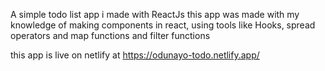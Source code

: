 A simple todo list app i made with ReactJs
this app was made with my knowledge of making components in react, using tools like Hooks, spread operators and map functions and filter functions

this app is live on netlify at https://odunayo-todo.netlify.app/
